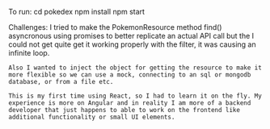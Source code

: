 To run:
cd pokedex
npm install
npm start

Challenges:
    I tried to make the PokemonResource method find() asyncronous using promises to better replicate an actual API call but the I could not get quite get it working properly with the filter, it was causing an infinite loop. 
    
    Also I wanted to inject the object for getting the resource to make it more flexible so we can use a mock, connecting to an sql or mongodb database, or from a file etc.
    
    This is my first time using React, so I had to learn it on the fly. My experience is more on Angular and in reality I am more of a backend developer that just happens to able to work on the frontend like additional functionality or small UI elements. 
